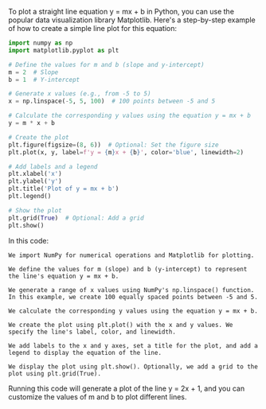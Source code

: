 To plot a straight line equation y = mx + b in Python, you can use the popular data visualization library Matplotlib. Here's a step-by-step example of how to create a simple line plot for this equation:

``` python
import numpy as np
import matplotlib.pyplot as plt

# Define the values for m and b (slope and y-intercept)
m = 2  # Slope
b = 1  # Y-intercept

# Generate x values (e.g., from -5 to 5)
x = np.linspace(-5, 5, 100)  # 100 points between -5 and 5

# Calculate the corresponding y values using the equation y = mx + b
y = m * x + b

# Create the plot
plt.figure(figsize=(8, 6))  # Optional: Set the figure size
plt.plot(x, y, label=f'y = {m}x + {b}', color='blue', linewidth=2)

# Add labels and a legend
plt.xlabel('x')
plt.ylabel('y')
plt.title('Plot of y = mx + b')
plt.legend()

# Show the plot
plt.grid(True)  # Optional: Add a grid
plt.show()
```

In this code:

    We import NumPy for numerical operations and Matplotlib for plotting.

    We define the values for m (slope) and b (y-intercept) to represent the line's equation y = mx + b.

    We generate a range of x values using NumPy's np.linspace() function. In this example, we create 100 equally spaced points between -5 and 5.

    We calculate the corresponding y values using the equation y = mx + b.

    We create the plot using plt.plot() with the x and y values. We specify the line's label, color, and linewidth.

    We add labels to the x and y axes, set a title for the plot, and add a legend to display the equation of the line.

    We display the plot using plt.show(). Optionally, we add a grid to the plot using plt.grid(True).

Running this code will generate a plot of the line y = 2x + 1, and you can customize the values of m and b to plot different lines.
